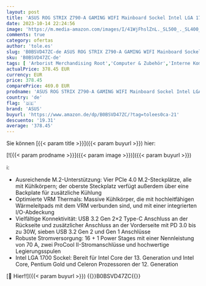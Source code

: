 ```yaml
---
layout: post
title: 'ASUS ROG STRIX Z790-A GAMING WIFI Mainboard Sockel Intel LGA 1700  ATX  DDR5  4x M.2  PCIe 5.0  WiFi 6E  USB 3.2 Gen 2x2 Typ-C  Aura Sync  AI Overclocking '
date: 2023-10-14 22:24:56
image: 'https://m.media-amazon.com/images/I/41WjFhslZnL._SL500_._SL400_.jpg'
comments: true
category: ofertas
author: 'tole.es'
slug: 'B0BSVD47ZC-de ASUS ROG STRIX Z790-A GAMING WIFI Mainboard Sockel Intel...'
sku: 'B0BSVD47ZC-de'
tags: [ 'Arborist Merchandising Root','Computer & Zubehör','Interne Komponenten & Hardware','Komponenten & Ersatzteile','Mainboards','Self Service','Special Features Stores','a4cbee59-f823-40fe-831a-7de64f655f6f_0','a4cbee59-f823-40fe-831a-7de64f655f6f_6601','asus','🇩🇪', ]
actualPrice: 378.45 EUR
currency: EUR
price: 378.45
comparePrice: 469.0 EUR
prodname: 'ASUS ROG STRIX Z790-A GAMING WIFI Mainboard Sockel Intel LGA 1700  ATX  DDR5  4x M.2  PCIe 5.0  WiFi 6E  USB 3.2 Gen 2x2 Typ-C  Aura Sync  AI Overclocking '
country: 'de'
flag: '🇩🇪'
brand: 'ASUS'
buyurl: 'https://www.amazon.de/dp/B0BSVD47ZC/?tag=tolees0ca-21'
descuento: '19.31'
average: '378.45'
---
```


Sie können [{{< param title >}}]({{< param buyurl >}}) hier:

[![{{< param prodname >}}]({{< param image >}})]({{< param buyurl >}})

ℹ️:

- Ausreichende M.2-Unterstützung: Vier PCIe 4.0 M.2-Steckplätze, alle mit Kühlkörpern; der oberste Steckplatz verfügt außerdem über eine Backplate für zusätzliche Kühlung
- Optimierte VRM Thermals: Massive Kühlkörper, die mit hochleitfähigen Wärmeleitpads mit dem VRM verbunden sind, und mit einer integrierten I/O-Abdeckung
- Vielfältige Konnektivität: USB 3.2 Gen 2×2 Type-C Anschluss an der Rückseite und zusätzlicher Anschluss an der Vorderseite mit PD 3.0 bis zu 30W, sieben USB 3.2 Gen 2 und Gen 1 Anschlüsse
- Robuste Stromversorgung: 16 + 1 Power Stages mit einer Nennleistung von 70 A, zwei ProCool II-Stromanschlüsse und hochwertige Legierungsspulen
- Intel LGA 1700 Sockel: Bereit für Intel Core der 13. Generation und Intel Core, Pentium Gold und Celeron Prozessoren der 12. Generation

[🛒 Hier!!]({{< param buyurl >}})
{{<world>}}B0BSVD47ZC{{</world>}}

